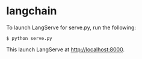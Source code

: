 # langchain

To launch LangServe for serve.py, run the following:

`$ python serve.py`

This launch LangServe at [http://localhost:8000](http://localhost:8000).
